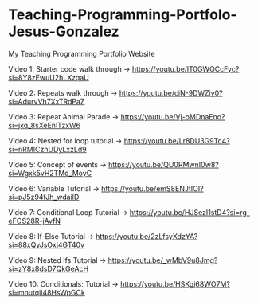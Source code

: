 # Teaching-Programming-Portfolo-Jesus-Gonzalez
My Teaching Programming Portfolio Website

Video 1: Starter code walk through -> https://youtu.be/lT0GWQCcFyc?si=8Y8zEwuU2hLXzqaU

Video 2: Repeats walk through -> https://youtu.be/ciN-9DWZiy0?si=AdurvVh7XxTRdPaZ

Video 3: Repeat Animal Parade -> https://youtu.be/Vj-oMDnaEno?si=jxq_8sXeEnlTzxW6

Video 4: Nested for loop tutorial -> https://youtu.be/Lr8DU3G9Tc4?si=nRMICzhUDyLxzLd9

Video 5: Concept of events -> https://youtu.be/QU0RMwnI0w8?si=Wgxk5vH2TMd_MoyC

Video 6: Variable Tutorial -> https://youtu.be/emS8ENJtIOI?si=pJ5z94fJh_wdaiID

Video 7: Conditional Loop Tutorial -> https://youtu.be/HJSezI1stD4?si=rg-eFOS28R-jAvfN

Video 8: If-Else Tutorial -> https://youtu.be/2zLfsyXdzYA?si=88xQyJsOxj4GT40v

Video 9: Nested Ifs Tutorial -> https://youtu.be/_wMbV9u8Jmg?si=zY8x8dsD7QkGeAcH

Video 10: Conditionals: Tutorial -> https://youtu.be/HSKgj68WO7M?si=mnutqii48HsWpGCk
